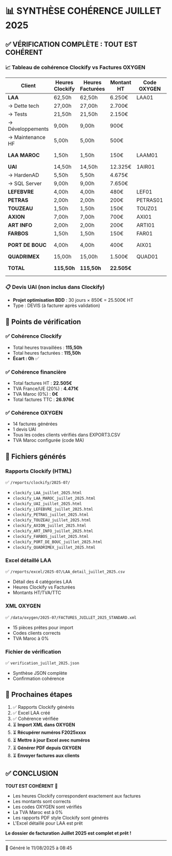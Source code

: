 # 📊 SYNTHÈSE COHÉRENCE JUILLET 2025

## ✅ VÉRIFICATION COMPLÈTE : TOUT EST COHÉRENT

### 📈 Tableau de cohérence Clockify vs Factures OXYGEN

| Client | Heures Clockify | Heures Facturées | Montant HT | Code OXYGEN | Statut |
|--------|-----------------|------------------|------------|-------------|--------|
| **LAA** | 62,50h | 62,50h | 6.250€ | LAA01 | ✅ OK |
| → Dette tech | 27,00h | 27,00h | 2.700€ | | ✅ |
| → Tests | 21,50h | 21,50h | 2.150€ | | ✅ |
| → Développements | 9,00h | 9,00h | 900€ | | ✅ |
| → Maintenance HF | 5,00h | 5,00h | 500€ | | ✅ |
| **LAA MAROC** | 1,50h | 1,50h | 150€ | LAAM01 | ✅ OK (TVA 0%) |
| **UAI** | 14,50h | 14,50h | 12.325€ | 1AIR01 | ✅ OK |
| → HardenAD | 5,50h | 5,50h | 4.675€ | | ✅ |
| → SQL Server | 9,00h | 9,00h | 7.650€ | | ✅ |
| **LEFEBVRE** | 4,00h | 4,00h | 480€ | LEF01 | ✅ OK |
| **PETRAS** | 2,00h | 2,00h | 200€ | PETRAS01 | ✅ OK |
| **TOUZEAU** | 1,50h | 1,50h | 150€ | TOUZ01 | ✅ OK |
| **AXION** | 7,00h | 7,00h | 700€ | AXI01 | ✅ OK |
| **ART INFO** | 2,00h | 2,00h | 200€ | ARTI01 | ✅ OK |
| **FARBOS** | 1,50h | 1,50h | 150€ | FAR01 | ✅ OK |
| **PORT DE BOUC** | 4,00h | 4,00h | 400€ | AIX01 | ✅ OK (via AIXAGON) |
| **QUADRIMEX** | 15,00h | 15,00h | 1.500€ | QUAD01 | ✅ OK |
| **TOTAL** | **115,50h** | **115,50h** | **22.505€** | | ✅ **PARFAIT** |

### 📋 Devis UAI (non inclus dans Clockify)
- **Projet optimisation BDD** : 30 jours × 850€ = 25.500€ HT
- Type : DEVIS (à facturer après validation)

## 🎯 Points de vérification

### ✅ Cohérence Clockify
- Total heures travaillées : **115,50h**
- Total heures facturées : **115,50h**
- **Écart : 0h** ✅

### ✅ Cohérence financière
- Total factures HT : **22.505€**
- TVA France/UE (20%) : **4.471€**
- TVA Maroc (0%) : **0€**
- Total factures TTC : **26.976€**

### ✅ Cohérence OXYGEN
- 14 factures générées
- 1 devis UAI
- Tous les codes clients vérifiés dans EXPORT3.CSV
- TVA Maroc configurée (code MA)

## 📁 Fichiers générés

### Rapports Clockify (HTML)
✅ `/reports/clockify/2025-07/`
- `clockify_LAA_juillet_2025.html`
- `clockify_LAA_MAROC_juillet_2025.html`
- `clockify_UAI_juillet_2025.html`
- `clockify_LEFEBVRE_juillet_2025.html`
- `clockify_PETRAS_juillet_2025.html`
- `clockify_TOUZEAU_juillet_2025.html`
- `clockify_AXION_juillet_2025.html`
- `clockify_ART_INFO_juillet_2025.html`
- `clockify_FARBOS_juillet_2025.html`
- `clockify_PORT_DE_BOUC_juillet_2025.html`
- `clockify_QUADRIMEX_juillet_2025.html`

### Excel détaillé LAA
✅ `/reports/excel/2025-07/LAA_detail_juillet_2025.csv`
- Détail des 4 catégories LAA
- Heures Clockify vs Facturées
- Montants HT/TVA/TTC

### XML OXYGEN
✅ `/data/oxygen/2025-07/FACTURES_JUILLET_2025_STANDARD.xml`
- 15 pièces prêtes pour import
- Codes clients corrects
- TVA Maroc à 0%

### Fichier de vérification
✅ `verification_juillet_2025.json`
- Synthèse JSON complète
- Confirmation cohérence

## 🚀 Prochaines étapes

1. ✅ Rapports Clockify générés
2. ✅ Excel LAA créé
3. ✅ Cohérence vérifiée
4. ⏳ **Import XML dans OXYGEN**
5. ⏳ **Récupérer numéros F2025xxxx**
6. ⏳ **Mettre à jour Excel avec numéros**
7. ⏳ **Générer PDF depuis OXYGEN**
8. ⏳ **Envoyer factures aux clients**

## ✅ CONCLUSION

**TOUT EST COHÉRENT** 🎉
- Les heures Clockify correspondent exactement aux factures
- Les montants sont corrects
- Les codes OXYGEN sont vérifiés
- La TVA Maroc est à 0%
- Les rapports PDF style Clockify sont générés
- L'Excel détaillé pour LAA est prêt

**Le dossier de facturation Juillet 2025 est complet et prêt !**

---
📅 Généré le 11/08/2025 à 08:45